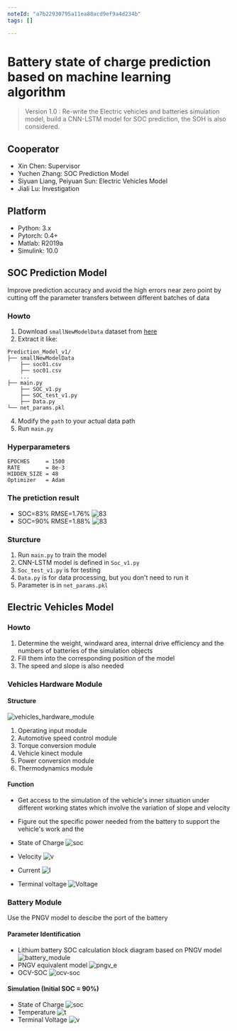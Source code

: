 ```yaml
---
noteId: "a7b22930795a11ea88acd9ef9a4d234b"
tags: []

---
```


# Battery state of charge prediction based on machine learning algorithm

> Version 1.0 : Re-write the Electric vehicles and batteries simulation model, build a CNN-LSTM model for SOC prediction, the SOH is also considered.

## Cooperator
- Xin Chen: Supervisor
- Yuchen Zhang: SOC Prediction Model
- Siyuan Liang, Peiyuan Sun: Electric Vehicles Model
- Jiali Lu: Investigation


## Platform 
- Python: 3.x
- Pytorch: 0.4+
- Matlab: R2019a
- Simulink: 10.0

## SOC Prediction Model

Improve prediction accuracy and avoid the high errors near zero point by cutting off the parameter transfers between different batches of data

### Howto
1. Download `smallNewModelData` dataset from [here](https://github.com/Eurekwah/battery_state_prediction/tree/master/Python_code/Prediction_Model_v1/smallNewModelData)
2. Extract it like:
```shell
Prediction_Model_v1/
├── smallNewModelData
	├── soc01.csv  
	├── soc01.csv 
	...
├── main.py
    ├── SOC_v1.py
    ├── SOC_test_v1.py
    ├── Data.py
└── net_params.pkl
```
4. Modify the `path` to your actual data path
3. Run `main.py`

### Hyperparameters
```
EPOCHES     = 1500
RATE        = 8e-3
HIDDEN_SIZE = 48
Optimizer   = Adam
```

### The pretiction result
- SOC=83% RMSE=1.76%
![83](res/pred1.png)
- SOC=90% RMSE=1.88%
![83](res/pred2.png)

### Sturcture 
1. Run `main.py` to train the model
2. CNN-LSTM model is defined in `Soc_v1.py`
3. `Soc_test_v1.py` is for testing
4. `Data.py` is for data processing, but you don't need to run it
5. Parameter is in `net_params.pkl`



## Electric Vehicles Model

### Howto
1. Determine the weight, windward area, internal drive efficiency and the numbers of batteries of the simulation objects
2. Fill them into the corresponding position of the model
3. The speed and slope is also needed

### Vehicles Hardware Module

#### Structure
![vehicles_hardware_module](res/vehicles_hardware_module.png)
1. Operating input module
2. Automotive speed control module 
3. Torque conversion module 
4. Vehicle kinect module 
5. Power conversion module 
6. Thermodynamics module

#### Function

- Get access to the simulation of the vehicle's inner situation under different working states which involve the variation of slope and velocity
- Figure out the specific power needed from the battery to support the vehicle's work and the 





- State of Charge
![soc](res/soc.png)
- Velocity
![v](res/Ta.png)
- Current
![I](res/I.png) 
- Terminal voltage
![Voltage](res/v.png)

### Battery Module
Use the PNGV model to descibe the port of the battery

#### Parameter Identification
- Lithium battery SOC calculation block diagram based on PNGV model
![battery_module](res/battery_module.png)
- PNGV equivalent model
![pngv_e](res/pngv_e.png)
- OCV-SOC
![ocv-soc](res/OCV-SOC.png)
#### Simulation (Initial SOC = 90%)
- State of Charge
![soc](res/battery_soc.png)
- Temperature
![t](res/battery_temp.png)
- Terminal Voltage
![v](res/battery_u.png)
